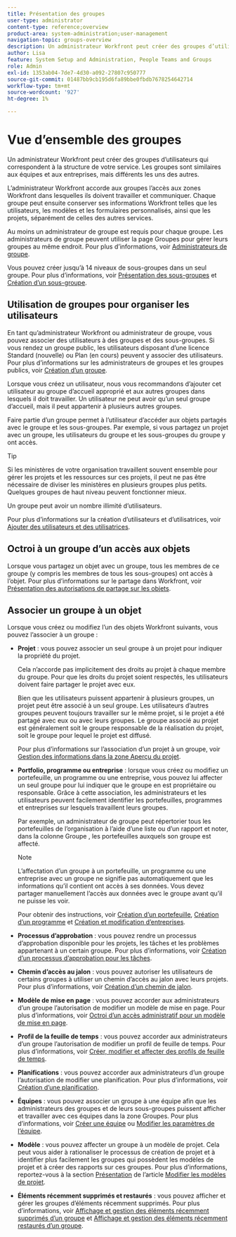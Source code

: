 ```yaml
---
title: Présentation des groupes
user-type: administrator
content-type: reference;overview
product-area: system-administration;user-management
navigation-topic: groups-overview
description: Un administrateur Workfront peut créer des groupes d’utilisateurs qui correspondent à la structure de votre service. Les groupes sont similaires aux équipes et aux entreprises, mais différents les uns des autres.
author: Lisa
feature: System Setup and Administration, People Teams and Groups
role: Admin
exl-id: 1353ab04-7de7-4d30-a092-27807c950777
source-git-commit: 01487bb9cb195d6fa89bbe0fbdb7678254642714
workflow-type: tm+mt
source-wordcount: '927'
ht-degree: 1%

---
```


# Vue d’ensemble des groupes

<!-- Audited: 01/2024 -->

Un administrateur Workfront peut créer des groupes d’utilisateurs qui correspondent à la structure de votre service. Les groupes sont similaires aux équipes et aux entreprises, mais différents les uns des autres.

L’administrateur Workfront accorde aux groupes l’accès aux zones Workfront dans lesquelles ils doivent travailler et communiquer. Chaque groupe peut ensuite conserver ses informations Workfront telles que les utilisateurs, les modèles et les formulaires personnalisés, ainsi que les projets, séparément de celles des autres services.

Au moins un administrateur de groupe est requis pour chaque groupe. Les administrateurs de groupe peuvent utiliser la page Groupes pour gérer leurs groupes au même endroit. Pour plus d’informations, voir [Administrateurs de groupe](../../../administration-and-setup/manage-groups/group-roles/group-administrators.md).

Vous pouvez créer jusqu’à 14 niveaux de sous-groupes dans un seul groupe. Pour plus d’informations, voir [Présentation des sous-groupes](../../../administration-and-setup/manage-groups/groups-overview/subgroups.md) et [Création d’un sous-groupe](../../../administration-and-setup/manage-groups/create-and-manage-subgroups/create-a-subgroup.md).

## Utilisation de groupes pour organiser les utilisateurs

En tant qu’administrateur Workfront ou administrateur de groupe, vous pouvez associer des utilisateurs à des groupes et des sous-groupes. Si vous rendez un groupe public, les utilisateurs disposant d’une licence Standard (nouvelle) ou Plan (en cours) peuvent y associer des utilisateurs. Pour plus d’informations sur les administrateurs de groupes et les groupes publics, voir [Création d’un groupe](../../../administration-and-setup/manage-groups/create-and-manage-groups/create-a-group.md).

Lorsque vous créez un utilisateur, nous vous recommandons d’ajouter cet utilisateur au groupe d’accueil approprié et aux autres groupes dans lesquels il doit travailler. Un utilisateur ne peut avoir qu’un seul groupe d’accueil, mais il peut appartenir à plusieurs autres groupes.

Faire partie d’un groupe permet à l’utilisateur d’accéder aux objets partagés avec le groupe et les sous-groupes. Par exemple, si vous partagez un projet avec un groupe, les utilisateurs du groupe et les sous-groupes du groupe y ont accès.

>[!TIP]
>
>Si les ministères de votre organisation travaillent souvent ensemble pour gérer les projets et les ressources sur ces projets, il peut ne pas être nécessaire de diviser les ministères en plusieurs groupes plus petits. Quelques groupes de haut niveau peuvent fonctionner mieux.

Un groupe peut avoir un nombre illimité d’utilisateurs.

Pour plus d’informations sur la création d’utilisateurs et d’utilisatrices, voir [Ajouter des utilisateurs et des utilisatrices](../../../administration-and-setup/add-users/add-users.md).

## Octroi à un groupe d’un accès aux objets

Lorsque vous partagez un objet avec un groupe, tous les membres de ce groupe (y compris les membres de tous les sous-groupes) ont accès à l’objet. Pour plus d’informations sur le partage dans Workfront, voir [Présentation des autorisations de partage sur les objets](../../../workfront-basics/grant-and-request-access-to-objects/sharing-permissions-on-objects-overview.md).

## Associer un groupe à un objet

Lorsque vous créez ou modifiez l’un des objets Workfront suivants, vous pouvez l’associer à un groupe :

* **Projet** : vous pouvez associer un seul groupe à un projet pour indiquer la propriété du projet.

  Cela n’accorde pas implicitement des droits au projet à chaque membre du groupe. Pour que les droits du projet soient respectés, les utilisateurs doivent faire partager le projet avec eux.

  Bien que les utilisateurs puissent appartenir à plusieurs groupes, un projet peut être associé à un seul groupe. Les utilisateurs d’autres groupes peuvent toujours travailler sur le même projet, si le projet a été partagé avec eux ou avec leurs groupes. Le groupe associé au projet est généralement soit le groupe responsable de la réalisation du projet, soit le groupe pour lequel le projet est diffusé.

  Pour plus d’informations sur l’association d’un projet à un groupe, voir [Gestion des informations dans la zone Aperçu du projet](../../../manage-work/projects/manage-projects/understand-project-overview-area.md).

* **Portfolio, programme ou entreprise** : lorsque vous créez ou modifiez un portefeuille, un programme ou une entreprise, vous pouvez lui affecter un seul groupe pour lui indiquer que le groupe en est propriétaire ou responsable. Grâce à cette association, les administrateurs et les utilisateurs peuvent facilement identifier les portefeuilles, programmes et entreprises sur lesquels travaillent leurs groupes.

  Par exemple, un administrateur de groupe peut répertorier tous les portefeuilles de l’organisation à l’aide d’une liste ou d’un rapport et noter, dans la colonne Groupe , les portefeuilles auxquels son groupe est affecté.

  >[!NOTE]
  >
  >L’affectation d’un groupe à un portefeuille, un programme ou une entreprise avec un groupe ne signifie pas automatiquement que les informations qu’il contient ont accès à ses données. Vous devez partager manuellement l’accès aux données avec le groupe avant qu’il ne puisse les voir.

  Pour obtenir des instructions, voir [Création d’un portefeuille](../../../manage-work/portfolios/create-and-manage-portfolios/create-portfolios.md), [Création d’un programme](../../../manage-work/portfolios/create-and-manage-programs/create-program.md) et [Création et modification d’entreprises](../../../administration-and-setup/set-up-workfront/organizational-setup/create-and-edit-companies.md).

* **Processus d’approbation** : vous pouvez rendre un processus d’approbation disponible pour les projets, les tâches et les problèmes appartenant à un certain groupe. Pour plus d’informations, voir [Création d’un processus d’approbation pour les tâches](../../../administration-and-setup/customize-workfront/configure-approval-milestone-processes/create-approval-processes.md).
* **Chemin d’accès au jalon** : vous pouvez autoriser les utilisateurs de certains groupes à utiliser un chemin d’accès au jalon avec leurs projets. Pour plus d’informations, voir [Création d’un chemin de jalon](../../../administration-and-setup/customize-workfront/configure-approval-milestone-processes/create-milestone-path.md).
* **Modèle de mise en page** : vous pouvez accorder aux administrateurs d’un groupe l’autorisation de modifier un modèle de mise en page. Pour plus d’informations, voir [Octroi d’un accès administratif pour un modèle de mise en page](../../../administration-and-setup/customize-workfront/use-layout-templates/grant-admin-access-layout-template.md).

* **Profil de la feuille de temps** : vous pouvez accorder aux administrateurs d’un groupe l’autorisation de modifier un profil de feuille de temps. Pour plus d’informations, voir [Créer, modifier et affecter des profils de feuille de temps](../../../timesheets/create-and-manage-timesheets/create-timesheet-profiles.md).

* **Planifications** : vous pouvez accorder aux administrateurs d’un groupe l’autorisation de modifier une planification. Pour plus d’informations, voir [Création d’une planification](../../../administration-and-setup/set-up-workfront/configure-timesheets-schedules/create-schedules.md).
* **Équipes** : vous pouvez associer un groupe à une équipe afin que les administrateurs des groupes et de leurs sous-groupes puissent afficher et travailler avec ces équipes dans la zone Groupes. Pour plus d’informations, voir [Créer une équipe](../../../people-teams-and-groups/create-and-manage-teams/create-a-team.md) ou [Modifier les paramètres de l’équipe](../../../people-teams-and-groups/create-and-manage-teams/edit-team-settings.md).
* **Modèle** : vous pouvez affecter un groupe à un modèle de projet. Cela peut vous aider à rationaliser le processus de création de projet et à identifier plus facilement les groupes qui possèdent les modèles de projet et à créer des rapports sur ces groupes. Pour plus d’informations, reportez-vous à la section [Présentation](../../../manage-work/projects/create-and-manage-templates/edit-templates.md#overview) de l’article [Modifier les modèles de projet](../../../manage-work/projects/create-and-manage-templates/edit-templates.md).

* **Éléments récemment supprimés et restaurés** : vous pouvez afficher et gérer les groupes d’éléments récemment supprimés. Pour plus d’informations, voir [Affichage et gestion des éléments récemment supprimés d’un groupe](../../../administration-and-setup/manage-groups/work-with-group-objects/view-manage-groups-recently-deleted-objects.md) et [Affichage et gestion des éléments récemment restaurés d’un groupe](../../../administration-and-setup/manage-groups/work-with-group-objects/view-manage-groups-recently-restored-objects.md).
